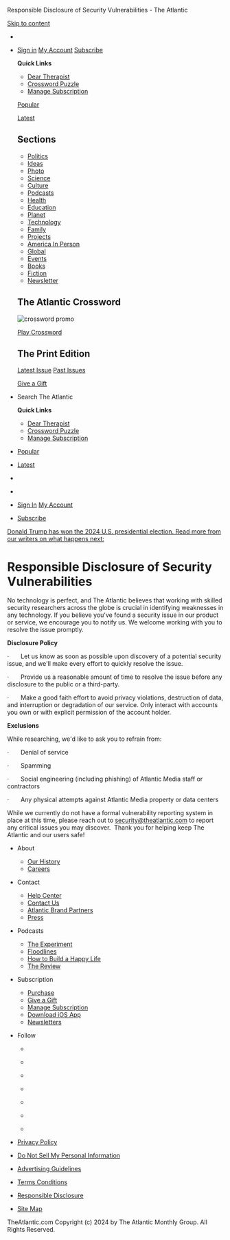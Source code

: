    Responsible Disclosure of Security Vulnerabilities - The Atlantic                                           

[Skip to content](#main-content)

* [](https://www.theatlantic.com/)
* [Sign in](https://accounts.theatlantic.com/login/) [My Account](https://accounts.theatlantic.com/accounts/details/) [Subscribe](https://accounts.theatlantic.com/products/)
    
    [](javascript:void(0))
    
     
    
    **Quick Links**
    
    * [Dear Therapist](https://www.theatlantic.com/category/dear-therapist/)
    * [Crossword Puzzle](https://www.theatlantic.com/free-daily-crossword-puzzle/)
    * [Manage Subscription](https://accounts.theatlantic.com/)
    
    [Popular](https://www.theatlantic.com/most-popular/)
    
    [Latest](https://www.theatlantic.com/latest/)
    
    Sections
    --------
    
    * [Politics](https://www.theatlantic.com/politics/)
    * [Ideas](https://www.theatlantic.com/ideas/)
    * [Photo](https://www.theatlantic.com/photo/)
    * [Science](https://www.theatlantic.com/science/)
    * [Culture](https://www.theatlantic.com/culture/)
    * [Podcasts](https://www.theatlantic.com/podcasts/)
    * [Health](https://www.theatlantic.com/health/)
    * [Education](https://www.theatlantic.com/education/)
    * [Planet](https://www.theatlantic.com/projects/planet/)
    * [Technology](https://www.theatlantic.com/technology/)
    * [Family](https://www.theatlantic.com/family/)
    * [Projects](https://www.theatlantic.com/projects/)
    * [America In Person](https://www.theatlantic.com/projects/america-in-person/)
    * [Global](https://www.theatlantic.com/international/)
    * [Events](https://www.theatlantic.com/events/)
    * [Books](https://www.theatlantic.com/books/)
    * [Fiction](https://www.theatlantic.com/category/fiction/)
    * [Newsletter](https://www.theatlantic.com/follow-the-atlantic/)
    
    The Atlantic Crossword
    ----------------------
    
    ![crossword promo](https://cdn.theatlantic.com/assets/media/files/nav-crossword.png)
    
    [Play Crossword](https://www.theatlantic.com/free-daily-crossword-puzzle/)
    
    The Print Edition
    -----------------
    
    [](https://www.theatlantic.com/magazine/)
    
    [Latest Issue](https://www.theatlantic.com/magazine/) [Past Issues](https://www.theatlantic.com/magazine/backissues/)
    
    [Give a Gift](https://accounts.theatlantic.com/products/gift)
    
* [](javascript:void(0))
    
     Search The Atlantic 
    
    [](javascript:void(0))
    
    **Quick Links**
    
    * [Dear Therapist](https://www.theatlantic.com/category/dear-therapist/)
    * [Crossword Puzzle](https://www.theatlantic.com/free-daily-crossword-puzzle/)
    * [Manage Subscription](https://accounts.theatlantic.com/)
    
* [Popular](https://www.theatlantic.com/most-popular/)
* [Latest](https://www.theatlantic.com/latest/)

* [](https://www.theatlantic.com/)
* [](https://www.theatlantic.com/)

* [Sign In](https://accounts.theatlantic.com/login/) [My Account](https://accounts.theatlantic.com/accounts/details/)
* [Subscribe](https://www.theatlantic.com/subscribe/navbar/)

[Donald Trump has won the 2024 U.S. presidential election. Read more from our writers on what happens next:](https://www.theatlantic.com/projects/2024-elections/)

Responsible Disclosure of Security Vulnerabilities
==================================================

No technology is perfect, and The Atlantic believes that working with skilled security researchers across the globe is crucial in identifying weaknesses in any technology. If you believe you've found a security issue in our product or service, we encourage you to notify us. We welcome working with you to resolve the issue promptly.

**Disclosure Policy**

·       Let us know as soon as possible upon discovery of a potential security issue, and we'll make every effort to quickly resolve the issue.

·       Provide us a reasonable amount of time to resolve the issue before any disclosure to the public or a third-party.

·       Make a good faith effort to avoid privacy violations, destruction of data, and interruption or degradation of our service. Only interact with accounts you own or with explicit permission of the account holder.

**Exclusions**

While researching, we'd like to ask you to refrain from:

·       Denial of service

·       Spamming

·       Social engineering (including phishing) of Atlantic Media staff or contractors

·       Any physical attempts against Atlantic Media property or data centers

While we currently do not have a formal vulnerability reporting system in place at this time, please reach out to [security@theatlantic.com](mailto:security@theatlantic.com) to report any critical issues you may discover.  Thank you for helping keep The Atlantic and our users safe!

* About
    
    * [Our History](https://www.theatlantic.com/history/)
    * [Careers](https://www.theatlantic.com/jobs/)
    
* Contact
    
    * [Help Center](https://support.theatlantic.com/)
    * [Contact Us](https://www.theatlantic.com/contact/)
    * [Atlantic Brand Partners](https://atlanticbrandpartners.com/)
    * [Press](https://www.theatlantic.com/press/)
    
* Podcasts
    
    * [The Experiment](https://www.theatlantic.com/podcasts/experiment/)
    * [Floodlines](https://www.theatlantic.com/podcasts/floodlines/)
    * [How to Build a Happy Life](https://www.theatlantic.com/podcasts/how-to-build-a-happy-life/)
    * [The Review](https://www.theatlantic.com/podcasts/the-review/)
    
* Subscription
    
    * [Purchase](https://www.theatlantic.com/subscribe/footer-cover/)
    * [Give a Gift](https://www.theatlantic.com/subscribe/footer-gift/)
    * [Manage Subscription](https://accounts.theatlantic.com/)
    * [Download iOS App](https://www.theatlantic.com/app/)
    * [Newsletters](https://www.theatlantic.com/newsletters/sign-up/)
    
* Follow
    
    * [](https://www.facebook.com/TheAtlantic "Like us on Facebook")
    * [](https://www.instagram.com/theatlantic "Follow us on Instagram")
    * [](https://www.youtube.com/user/TheAtlantic "Subscribe on YouTube")
    
    * [](https://twitter.com/TheAtlantic "Follow us on Twitter")
    * [](https://www.linkedin.com/company/the-atlantic "Connect with us on LinkedIn")
    * [](https://flipboard.com/@theatlantic "Follow us on Flipboard")
    
    * [](https://www.theatlantic.com/feed/all/ "Subscribe to our RSS feed")
    

* [Privacy Policy](https://www.theatlantic.com/privacy-policy/)
* [Do Not Sell My Personal Information](https://www.theatlantic.com/do-not-sell-my-personal-information/)
* [Advertising Guidelines](https://www.theatlantic.com/advertising-guidelines/)
* [Terms Conditions](https://www.theatlantic.com/terms-and-conditions/)
* [Responsible Disclosure](https://www.theatlantic.com/responsible-disclosure-policy/)
* [Site Map](https://www.theatlantic.com/site-map/)

TheAtlantic.com Copyright (c) 2024 by The Atlantic Monthly Group. All Rights Reserved.

[](https://www.theatlantic.com/)